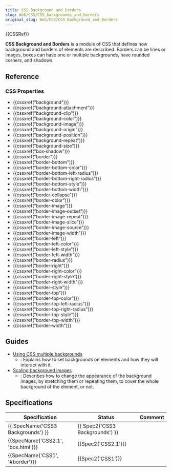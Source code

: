 ```yaml
---
title: CSS Background and Borders
slug: Web/CSS/CSS_backgrounds_and_borders
original_slug: Web/CSS/CSS_Background_and_Borders
---
```


{{CSSRef}}

**CSS Background and Borders** is a module of CSS that defines how background and borders of elements are described. Borders can be lines or images, boxes can have one or multiple backgrounds, have rounded corners, and shadows.

## Reference

### CSS Properties

- {{cssxref("background")}}
- {{cssxref("background-attachment")}}
- {{cssxref("background-clip")}}
- {{cssxref("background-color")}}
- {{cssxref("background-image")}}
- {{cssxref("background-origin")}}
- {{cssxref("background-position")}}
- {{cssxref("background-repeat")}}
- {{cssxref("background-size")}}
- {{cssxref("box-shadow")}}
- {{cssxref("border")}}
- {{cssxref("border-bottom")}}
- {{cssxref("border-bottom-color")}}
- {{cssxref("border-bottom-left-radius")}}
- {{cssxref("border-bottom-right-radius")}}
- {{cssxref("border-bottom-style")}}
- {{cssxref("border-bottom-width")}}
- {{cssxref("border-collapse")}}
- {{cssxref("border-color")}}
- {{cssxref("border-image")}}
- {{cssxref("border-image-outset")}}
- {{cssxref("border-image-repeat")}}
- {{cssxref("border-image-slice")}}
- {{cssxref("border-image-source")}}
- {{cssxref("border-image-width")}}
- {{cssxref("border-left")}}
- {{cssxref("border-left-color")}}
- {{cssxref("border-left-style")}}
- {{cssxref("border-left-width")}}
- {{cssxref("border-radius")}}
- {{cssxref("border-right")}}
- {{cssxref("border-right-color")}}
- {{cssxref("border-right-style")}}
- {{cssxref("border-right-width")}}
- {{cssxref("border-style")}}
- {{cssxref("border-top")}}
- {{cssxref("border-top-color")}}
- {{cssxref("border-top-left-radius")}}
- {{cssxref("border-top-right-radius")}}
- {{cssxref("border-top-style")}}
- {{cssxref("border-top-width")}}
- {{cssxref("border-width")}}

## Guides

- [Using CSS multiple backgrounds](/pt-BR/docs/Web/CSS/CSS_Background_and_Borders/Using_CSS_multiple_backgrounds)
  - : Explains how to set backgrounds on elements and how they will interact with it.
- [Scaling background images](/pt-BR/docs/Web/CSS/CSS_Background_and_Borders/Scaling_background_images)
  - : Describes how to change the appearance of the background images, by stretching them or repeating them, to cover the whole background of the element, or not.

## Specifications

| Specification                      | Status                          | Comment |
| ---------------------------------- | ------------------------------- | ------- |
| {{ SpecName('CSS3 Backgrounds') }} | {{ Spec2('CSS3 Backgrounds') }} |         |
| {{SpecName('CSS2.1', 'box.html')}} | {{Spec2('CSS2.1')}}             |         |
| {{SpecName('CSS1', '#border')}}    | {{Spec2('CSS1')}}               |         |
